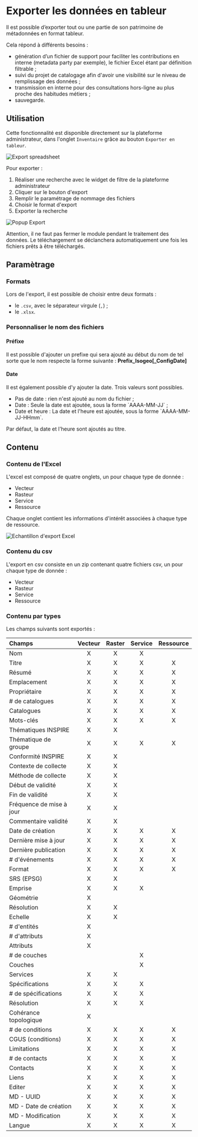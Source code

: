 # Exporter les données en tableur

Il est possible d’exporter tout ou une partie de son patrimoine de métadonnées en format tableur.

Cela répond à différents besoins :

* génération d’un fichier de support pour faciliter les contributions en interne (metadata party par exemple), le fichier Excel étant par définition filtrable ;
* suivi du projet de catalogage afin d'avoir une visibilité sur le niveau de remplissage des données ;
* transmission en interne pour des consultations hors-ligne au plus proche des habitudes métiers ;
* sauvegarde.

## Utilisation

Cette fonctionnalité est disponible directement sur la plateforme administrateur, dans l'onglet `Inventaire` grâce au bouton `Exporter en tableur`.

![Export spreadsheet](/assets/exportFullPage.png)

Pour exporter :

1. Réaliser une recherche avec le widget de filtre de la plateforme administrateur
2. Cliquer sur le bouton d'export
3. Remplir le paramétrage de nommage des fichiers
4. Choisir le format d'export
5. Exporter la recherche

![Popup Export](/assets/exportModal.png)

Attention, il ne faut pas fermer le module pendant le traitement des données. Le téléchargement se déclanchera automatiquement une fois les fichiers prêts à être téléchargés.

## Paramètrage

### Formats

Lors de l'export, il est possible de choisir entre deux formats :

* le `.csv`, avec le séparateur virgule (`,`) ;
* le `.xlsx`.

### Personnaliser le nom des fichiers

#### Préfixe

Il est possible d'ajouter un prefixe qui sera ajouté au début du nom de tel sorte que le nom respecte la forme suivante : **Prefix_Isogeo[_ConfigDate]**

#### Date

Il est également possible d'y ajouter la date. Trois valeurs sont possibles.

* Pas de date : rien n'est ajouté au nom du fichier ;
* Date : Seule la date est ajoutée, sous la forme \`AAAA-MM-JJ\` ;
* Date et heure : La date et l'heure est ajoutée, sous la forme \`AAAA-MM-JJ-HHmm\`.

Par défaut, la date et l'heure sont ajoutés au titre.

## Contenu

### Contenu de l'Excel

L'excel est composé de quatre onglets, un pour chaque type de donnée :

* Vecteur
* Rasteur
* Service
* Ressource

Chaque onglet contient les informations d'intérêt associées à chaque type de ressource.

![Echantillon d'export Excel](/assets/excelspreadsheet.png)

### Contenu du csv

L'export en csv consiste en un zip contenant quatre fichiers csv, un pour chaque type de donnée :

* Vecteur
* Rasteur
* Service
* Ressource

### Contenu par types

Les champs suivants sont exportés :

| Champs       | Vecteur      | Raster | Service | Ressource |
| :------------- | :---------: |:---------:|:---------:|:---------:|
| Nom | X | X | X | |
| Titre | X | X | X | X |
| Résumé | X | X | X |X |
| Emplacement | X | X | X | X |
| Propriétaire | X | X | X | X |
| # de catalogues | X | X | X | X |
| Catalogues | X | X | X | X |
| Mots-clés | X | X | X | X |
| Thématiques INSPIRE | X | X |  | |
| Thématique de groupe | X | X | X | X |
| Conformité INSPIRE | X | X |  | |
| Contexte de collecte | X | X |  | |
| Méthode de collecte | X | X |  | |
| Début de validité | X | X |  | |
| Fin de validité | X | X |  |  |
| Fréquence de mise à jour | X | X |  |  |
| Commentaire validité | X | X |  |  |
| Date de création | X | X | X | X |
| Dernière mise à jour | X | X | X | X |
| Dernière publication | X | X | X | X |
| # d'événements | X | X | X | X |
| Format | X | X | X | X |
| SRS (EPSG) | X | X |  |  |
| Emprise | X | X | X |  |
| Géométrie | X |  |  |  |
| Résolution | X | X |  |  |
| Echelle | X | X |  |  |
| # d'entités | X |  |  |  |
| # d'attributs | X |  |  |  |
| Attributs | X |  |  |  |
| # de couches |  |  | X |  |
| Couches |  |  | X |  |
| Services | X | X |  |  |
| Spécifications | X | X | X |  |
| # de spécifications | X | X | X |  |
| Résolution | X | X | X |  |
| Cohérance topologique | X |  |  |  |
| # de conditions | X | X | X | X |
| CGUS (conditions) | X | X | X | X |
| Limitations | X | X | X | X |
| # de contacts | X | X | X | X |
| Contacts | X | X | X | X |
| Liens | X | X | X | X |
| Editer | X | X | X | X |
| MD - UUID | X | X | X | X |
| MD - Date de création | X | X | X | X |
| MD - Modification | X | X | X | X |
| Langue | X | X | X | X |
